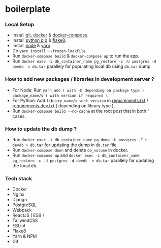# boilerplate

### Local Setup

- Install [git](https://github.com/git-guides/install-git), [docker](https://docs.docker.com/get-docker/) & [docker-compose](https://docs.docker.com/compose/install/).
- Install [python pip](https://www.python.org/downloads/) & [flake8](https://pypi.org/project/flake8/).
- Install [node](https://nodejs.org/en/download/) & [yarn](https://classic.yarnpkg.com/lang/en/docs/install/#mac-stable).
- Do `yarn install --frozen-lockfile`.
- Run `docker-compose build` & `docker-compose up` to run the app.
- Run `docker exec -i db_container_name pg_restore -c -U postgres -d devdb  < db.tar` parallely for populating local db using `db.tar` dump.

### How to add new packages / libraries in development server ?

- For Node: Run `yarn add ( with -D depending on package type ) package_name/s ( with version if required )`.
- For Python: Add `library_name/s with version` in [requirements.txt](requirements.txt) / [requirements.dev.txt](requirements.dev.txt) ( depending on library type ).
- Run `docker-compose build --no-cache` at the root post that in both ^ cases.

### How to update the db dump ?

- Run `docker exec -i db_container_name pg_dump -U postgres -F t devdb > db.tar` for updating the dump in `db.tar` file.
- Run `docker-compose down` and delete `db_volume` in docker.
- Run `docker-compose up` and `docker exec -i db_container_name pg_restore -c -U postgres -d devdb  < db.tar` parallely for updating the local db.

### Tech stack

- Docker
- Nginx
- Django
- PostgreSQL
- Webpack
- ReactJS ( ES6 )
- TailwindCSS
- ESLint
- Flake8
- Yarn & NPM
- Git
